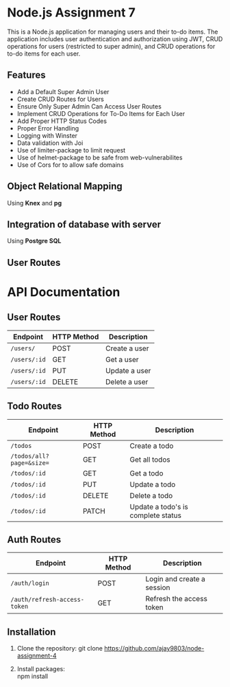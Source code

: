 # Node.js Assignment 7

This is a Node.js application for managing users and their to-do items. The application includes user authentication and authorization using JWT, CRUD operations for users (restricted to super admin), and CRUD operations for to-do items for each user. 

## Features

- Add a Default Super Admin User
- Create CRUD Routes for Users
- Ensure Only Super Admin Can Access User Routes
- Implement CRUD Operations for To-Do Items for Each User
- Add Proper HTTP Status Codes
- Proper Error Handling
- Logging with Winster
- Data validation with Joi
- Use of limiter-package to limit request
- Use of helmet-package to be safe from web-vulnerabilites
- Use of Cors for to allow safe domains

## Object Relational Mapping  
Using **Knex** and **pg**

## Integration of database with server  
Using **Postgre SQL** 

## User Routes

# API Documentation

## User Routes

| Endpoint    | HTTP Method | Description     |
|-------------|-------------|-----------------|
| `/users/`   | POST        | Create a user   |
| `/users/:id`| GET         | Get a user      |
| `/users/:id`| PUT         | Update a user   |
| `/users/:id`| DELETE      | Delete a user   |

## Todo Routes

| Endpoint                | HTTP Method | Description                          |
|-------------------------|-------------|--------------------------------------|
| `/todos`                | POST        | Create a todo                        |
| `/todos/all?page=&size=`| GET         | Get all todos                        |
| `/todos/:id`            | GET         | Get a todo                           |
| `/todos/:id`            | PUT         | Update a todo                        |
| `/todos/:id`            | DELETE      | Delete a todo                        |
| `/todos/:id`            | PATCH       | Update a todo's is complete status   |

## Auth Routes

| Endpoint                     | HTTP Method | Description                 |
|------------------------------|-------------|-----------------------------|
| `/auth/login`                | POST        | Login and create a session  |
| `/auth/refresh-access-token` | GET         | Refresh the access token    |

## Installation

1. Clone the repository:
   git clone https://github.com/ajay9803/node-assignment-4

2. Install packages:  
   npm install


